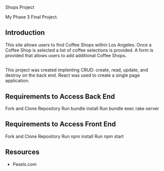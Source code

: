 Shops Project

My Phase 3 Final Project.

## Introduction
This site allows users to find Coffee Shops within Los Angeles. Once a Coffee Shop is selected a list of coffee selections is provided. A form is provided that allows users to add additional Coffee Shops.

##
This project was created implenting CRUD: create, read, update, and destroy on the back end. React was used to create a single page application.

## Requirements to Access Back End 
  Fork and Clone Repository
  Run bundle install
  Run bundle exec rake server
  
## Requirements to Access Front End
  Fork and Clone Repository
  Run npm install
  Run npm start
  

## Resources

- Pexels.com

